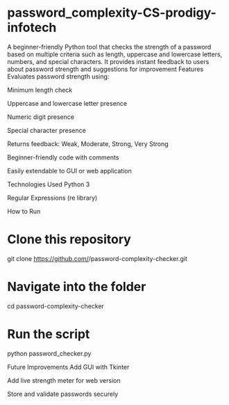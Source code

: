 # password_complexity-CS-prodigy-infotech
A beginner-friendly Python tool that checks the strength of a password based on multiple criteria such as length, uppercase and lowercase letters, numbers, and special characters. It provides instant feedback to users about password strength and suggestions for improvement
Features
Evaluates password strength using:

Minimum length check

Uppercase and lowercase letter presence

Numeric digit presence

Special character presence

Returns feedback: Weak, Moderate, Strong, Very Strong

Beginner-friendly code with comments

Easily extendable to GUI or web application

Technologies Used
Python 3

Regular Expressions (re library)

How to Run
# Clone this repository
git clone https://github.com/<your-username>/password-complexity-checker.git

# Navigate into the folder
cd password-complexity-checker

# Run the script
python password_checker.py

Future Improvements
Add GUI with Tkinter

Add live strength meter for web version

Store and validate passwords securely
